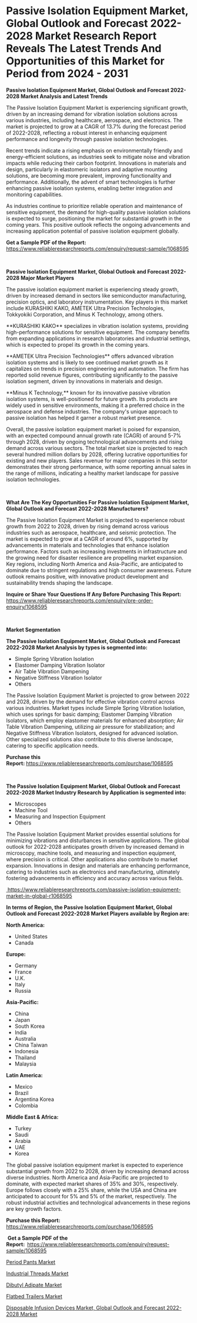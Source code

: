<p><h1>Passive Isolation Equipment Market, Global Outlook and Forecast 2022-2028 Market Research Report Reveals The Latest Trends And Opportunities of this Market for Period from 2024 - 2031</h1></p><p><strong>Passive Isolation Equipment Market, Global Outlook and Forecast 2022-2028 Market Analysis and Latest Trends</strong></p>
<p><p>The Passive Isolation Equipment Market is experiencing significant growth, driven by an increasing demand for vibration isolation solutions across various industries, including healthcare, aerospace, and electronics. The market is projected to grow at a CAGR of 13.7% during the forecast period of 2022-2028, reflecting a robust interest in enhancing equipment performance and longevity through passive isolation technologies.</p><p>Recent trends indicate a rising emphasis on environmentally friendly and energy-efficient solutions, as industries seek to mitigate noise and vibration impacts while reducing their carbon footprint. Innovations in materials and design, particularly in elastomeric isolators and adaptive mounting solutions, are becoming more prevalent, improving functionality and performance. Additionally, the advent of smart technologies is further enhancing passive isolation systems, enabling better integration and monitoring capabilities.</p><p>As industries continue to prioritize reliable operation and maintenance of sensitive equipment, the demand for high-quality passive isolation solutions is expected to surge, positioning the market for substantial growth in the coming years. This positive outlook reflects the ongoing advancements and increasing application potential of passive isolation equipment globally.</p></p>
<p><strong>Get a Sample PDF of the Report:&nbsp;</strong> <a href="https://www.reliableresearchreports.com/enquiry/request-sample/1068595">https://www.reliableresearchreports.com/enquiry/request-sample/1068595</a></p>
<p>&nbsp;</p>
<p><strong>Passive Isolation Equipment Market, Global Outlook and Forecast 2022-2028 Major Market Players</strong></p>
<p><p>The passive isolation equipment market is experiencing steady growth, driven by increased demand in sectors like semiconductor manufacturing, precision optics, and laboratory instrumentation. Key players in this market include KURASHIKI KAKO, AMETEK Ultra Precision Technologies, Tokkyokiki Corporation, and Minus K Technology, among others.</p><p>**KURASHIKI KAKO** specializes in vibration isolation systems, providing high-performance solutions for sensitive equipment. The company benefits from expanding applications in research laboratories and industrial settings, which is expected to propel its growth in the coming years.</p><p>**AMETEK Ultra Precision Technologies** offers advanced vibration isolation systems and is likely to see continued market growth as it capitalizes on trends in precision engineering and automation. The firm has reported solid revenue figures, contributing significantly to the passive isolation segment, driven by innovations in materials and design.</p><p>**Minus K Technology,** known for its innovative passive vibration isolation systems, is well-positioned for future growth. Its products are widely used in sensitive environments, making it a preferred choice in the aerospace and defense industries. The company's unique approach to passive isolation has helped it garner a robust market presence.</p><p>Overall, the passive isolation equipment market is poised for expansion, with an expected compound annual growth rate (CAGR) of around 5-7% through 2028, driven by ongoing technological advancements and rising demand across various sectors. The total market size is projected to reach several hundred million dollars by 2028, offering lucrative opportunities for existing and new players. Sales revenue for major companies in this sector demonstrates their strong performance, with some reporting annual sales in the range of millions, indicating a healthy market landscape for passive isolation technologies.</p></p>
<p>&nbsp;</p>
<p><strong>What Are The Key Opportunities For Passive Isolation Equipment Market, Global Outlook and Forecast 2022-2028 Manufacturers?</strong></p>
<p><p>The Passive Isolation Equipment Market is projected to experience robust growth from 2022 to 2028, driven by rising demand across various industries such as aerospace, healthcare, and seismic protection. The market is expected to grow at a CAGR of around 6%, supported by advancements in materials and technologies that enhance isolation performance. Factors such as increasing investments in infrastructure and the growing need for disaster resilience are propelling market expansion. Key regions, including North America and Asia-Pacific, are anticipated to dominate due to stringent regulations and high consumer awareness. Future outlook remains positive, with innovative product development and sustainability trends shaping the landscape.</p></p>
<p><strong>Inquire or Share Your Questions If Any Before Purchasing This Report:</strong> <a href="https://www.reliableresearchreports.com/enquiry/pre-order-enquiry/1068595">https://www.reliableresearchreports.com/enquiry/pre-order-enquiry/1068595</a></p>
<p>&nbsp;</p>
<p><strong>Market Segmentation</strong></p>
<p><strong>The Passive Isolation Equipment Market, Global Outlook and Forecast 2022-2028 Market Analysis by types is segmented into:</strong></p>
<p><ul><li>Simple Spring Vibration Isolation</li><li>Elastomer Damping Vibration Isolator</li><li>Air Table Vibration Dampening</li><li>Negative Stiffness Vibration Isolator</li><li>Others</li></ul></p>
<p><p>The Passive Isolation Equipment Market is projected to grow between 2022 and 2028, driven by the demand for effective vibration control across various industries. Market types include Simple Spring Vibration Isolation, which uses springs for basic damping; Elastomer Damping Vibration Isolators, which employ elastomer materials for enhanced absorption; Air Table Vibration Dampening, utilizing air pressure for stabilization; and Negative Stiffness Vibration Isolators, designed for advanced isolation. Other specialized solutions also contribute to this diverse landscape, catering to specific application needs.</p></p>
<p><strong>Purchase this Report:&nbsp;</strong><a href="https://www.reliableresearchreports.com/purchase/1068595">https://www.reliableresearchreports.com/purchase/1068595</a></p>
<p>&nbsp;</p>
<p><strong>The Passive Isolation Equipment Market, Global Outlook and Forecast 2022-2028 Market Industry Research by Application is segmented into:</strong></p>
<p><ul><li>Microscopes</li><li>Machine Tool</li><li>Measuring and Inspection Equipment</li><li>Others</li></ul></p>
<p><p>The Passive Isolation Equipment Market provides essential solutions for minimizing vibrations and disturbances in sensitive applications. The global outlook for 2022-2028 anticipates growth driven by increased demand in microscopy, machine tools, and measuring and inspection equipment, where precision is critical. Other applications also contribute to market expansion. Innovations in design and materials are enhancing performance, catering to industries such as electronics and manufacturing, ultimately fostering advancements in efficiency and accuracy across various fields.</p></p>
<p><a href="https://www.reliableresearchreports.com/passive-isolation-equipment-market-in-global-r1068595">&nbsp;https://www.reliableresearchreports.com/passive-isolation-equipment-market-in-global-r1068595</a></p>
<p><strong>In terms of Region, the Passive Isolation Equipment Market, Global Outlook and Forecast 2022-2028 Market Players available by Region are:</strong></p>
<p>
    <p> <strong> North America: </strong>
        <ul>
            <li>United States</li>
            <li>Canada</li>
        </ul>
        </p> 
    <p> <strong> Europe: </strong>
        <ul>
            <li>Germany</li>
            <li>France</li>
            <li>U.K.</li>
            <li>Italy</li>
            <li>Russia</li>
        </ul>
        </p> 
    <p> <strong> Asia-Pacific: </strong>
        <ul>
            <li>China</li>
            <li>Japan</li>
            <li>South Korea</li>
            <li>India</li>
            <li>Australia</li>
            <li>China Taiwan</li>
            <li>Indonesia</li>
            <li>Thailand</li>
            <li>Malaysia</li>
        </ul>
        </p> 
    <p> <strong> Latin America: </strong>
        <ul>
            <li>Mexico</li>
            <li>Brazil</li>
            <li>Argentina Korea</li>
            <li>Colombia</li>
        </ul>
        </p> 
    <p> <strong> Middle East & Africa: </strong>
        <ul>
            <li>Turkey</li>
            <li>Saudi</li>
            <li>Arabia</li>
            <li>UAE</li>
            <li>Korea</li>
        </ul>
    </p>
    </p>
<p><p>The global passive isolation equipment market is expected to experience substantial growth from 2022 to 2028, driven by increasing demand across diverse industries. North America and Asia-Pacific are projected to dominate, with expected market shares of 35% and 30%, respectively. Europe follows closely with a 25% share, while the USA and China are anticipated to account for 5% and 5% of the market, respectively. The robust industrial activities and technological advancements in these regions are key growth factors.</p></p>
<p><strong>Purchase this Report: </strong><a href="https://www.reliableresearchreports.com/purchase/1068595">https://www.reliableresearchreports.com/purchase/1068595</a></p>
<p>&nbsp;<strong>Get a Sample PDF of the Report:&nbsp;&nbsp;</strong><a href="https://www.reliableresearchreports.com/enquiry/request-sample/1068595">https://www.reliableresearchreports.com/enquiry/request-sample/1068595</a></p>
<p><strong></strong></p>
<p><p><a href="https://www.linkedin.com/pulse/emerging-market-trends-regional-analysis-period-pants-forecasted-xkksf?trackingId=6FGanqKZRoeVvFLsnFek6Q%3D%3D">Period Pants Market</a></p><p><a href="https://medium.com/@torreysmith2023/the-comprehensive-industrial-threads-market-research-report-is-essential-for-understanding-65bd45a31f32">Industrial Threads Market</a></p><p><a href="https://issuu.com/reportprime-2/docs/dibutyl-adipate-market-size-2030.pp_326d593bb80b6a">Dibutyl Adipate Market</a></p><p><a href="https://www.linkedin.com/pulse/global-flatbed-trailers-market-trends-insights-growth-4qsue?trackingId=A%2B0YjWwlQWe7xQEYo73bFA%3D%3D">Flatbed Trailers Market</a></p><p><a href="https://github.com/MarilynDouglas476/Market-Research-Report-List-1/blob/main/disposable-infusion-devices-market-global-outlook-and-forecast-2022-2028-market.md">Disposable Infusion Devices Market, Global Outlook and Forecast 2022-2028 Market</a></p></p>
